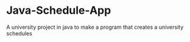 # Java-Schedule-App
A university project in java to make a program that creates a university schedules
